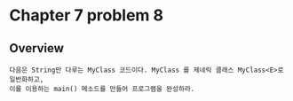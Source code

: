 # Chapter 7 problem 8

## Overview

```$xslt
다음은 String만 다루는 MyClass 코드이다. MyClass 를 제네릭 클래스 MyClass<E>로 일반화하고,
이를 이용하는 main() 메소드를 만들어 프로그램을 완성하라.
```